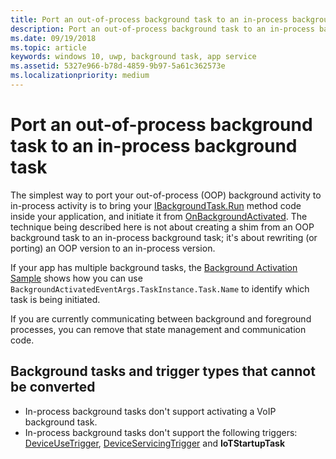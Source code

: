 ```yaml
---
title: Port an out-of-process background task to an in-process background task
description: Port an out-of-process background task to an in-process background task that runs inside your foreground app process.
ms.date: 09/19/2018
ms.topic: article
keywords: windows 10, uwp, background task, app service
ms.assetid: 5327e966-b78d-4859-9b97-5a61c362573e
ms.localizationpriority: medium
---
```

# Port an out-of-process background task to an in-process background task

The simplest way to port your out-of-process (OOP) background activity to in-process activity is to bring your [IBackgroundTask.Run](https://msdn.microsoft.com/library/windows/apps/windows.applicationmodel.background.ibackgroundtask.run.aspx?f=255&MSPPError=-2147217396) method code inside your application, and initiate it from [OnBackgroundActivated](/uwp/api/windows.ui.xaml.application.onbackgroundactivated). The technique being described here is not about creating a shim from an OOP background task to an in-process background task; it's about rewriting (or porting) an OOP version to an in-process version.

If your app has multiple background tasks, the [Background Activation Sample](https://github.com/Microsoft/Windows-universal-samples/tree/dev/Samples/BackgroundActivation) shows how you can use `BackgroundActivatedEventArgs.TaskInstance.Task.Name` to identify which task is being initiated.

If you are currently communicating between background and foreground processes, you can remove that state management and communication code.

## Background tasks and trigger types that cannot be converted

* In-process background tasks don't support activating a VoIP background task.
* In-process background tasks don't support the following triggers:  [DeviceUseTrigger](https://msdn.microsoft.com/library/windows/apps/windows.applicationmodel.background.deviceusetrigger.aspx?f=255&MSPPError=-2147217396), [DeviceServicingTrigger](https://msdn.microsoft.com/library/windows/apps/windows.applicationmodel.background.deviceservicingtrigger.aspx) and **IoTStartupTask**
